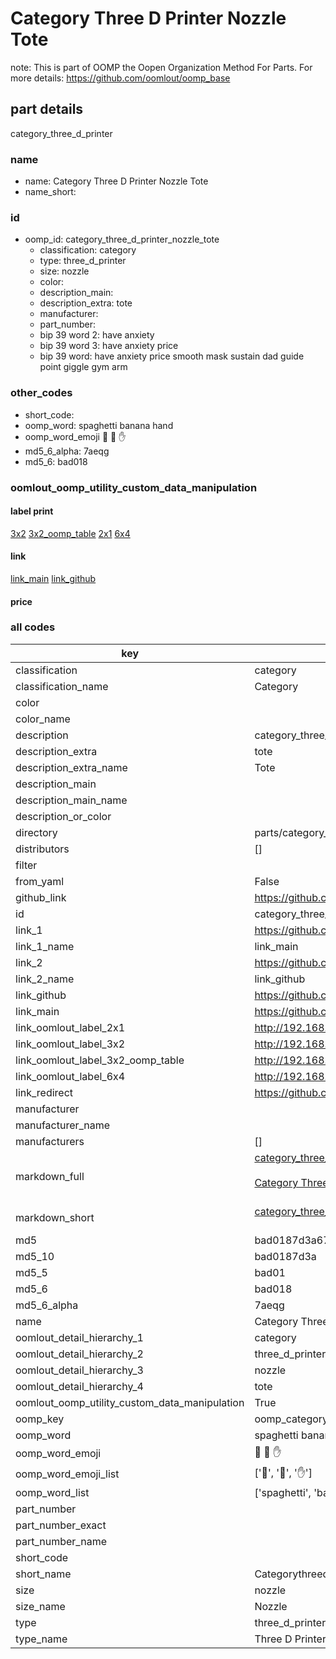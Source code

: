 # Category Three D Printer Nozzle Tote  

note: This is part of OOMP the Oopen Organization Method For Parts. For more details: https://github.com/oomlout/oomp_base

##  part details
  



category_three_d_printer



### name
* name: Category Three D Printer Nozzle Tote
* name_short: 
### id
* oomp_id: category_three_d_printer_nozzle_tote
  * classification: category
  * type: three_d_printer
  * size: nozzle
  * color: 
  * description_main: 
  * description_extra: tote
  * manufacturer: 
  * part_number: 
  * bip 39 word 2: have anxiety
  * bip 39 word 3: have anxiety price
  * bip 39 word: have anxiety price smooth mask sustain dad guide point giggle gym arm

### other_codes
* short_code: 
* oomp_word: spaghetti banana hand
* oomp_word_emoji :spaghetti: :banana: :hand:
* md5_6_alpha: 7aeqg
* md5_6: bad018






### oomlout_oomp_utility_custom_data_manipulation
#### label print
[3x2](http://192.168.1.245:1112/?label=oomp%207aeqg)
[3x2_oomp_table](http://192.168.1.108:1112/?label=oomp%207aeqg)
[2x1](http://192.168.1.242:1112/?label=oomp%207aeqg)
[6x4](http://192.168.1.55:1112/?label=oomp%207aeqg)    

#### link

[link_main](https://github.com/oomlout/oomlout_oomp_version_1_messy/tree/main/parts/category_three_d_printer_nozzle_tote) [link_github](https://github.com/oomlout/oomlout_oomp_version_1_messy/tree/main/parts/category_three_d_printer_nozzle_tote)                             

#### price







### all codes 
| key | value |  
| --- | --- |  
| classification | category |  
| classification_name | Category |  
| color |  |  
| color_name |  |  
| description | category_three_d_printer |  
| description_extra | tote |  
| description_extra_name | Tote |  
| description_main |  |  
| description_main_name |  |  
| description_or_color |   |  
| directory | parts/category_three_d_printer_nozzle_tote |  
| distributors | [] |  
| filter |  |  
| from_yaml | False |  
| github_link | https://github.com/oomlout/oomlout_oomp_part_src/tree/main/parts/category_three_d_printer_nozzle_tote |  
| id | category_three_d_printer_nozzle_tote |  
| link_1 | https://github.com/oomlout/oomlout_oomp_version_1_messy/tree/main/parts/category_three_d_printer_nozzle_tote |  
| link_1_name | link_main |  
| link_2 | https://github.com/oomlout/oomlout_oomp_version_1_messy/tree/main/parts/category_three_d_printer_nozzle_tote |  
| link_2_name | link_github |  
| link_github | https://github.com/oomlout/oomlout_oomp_version_1_messy/tree/main/parts/category_three_d_printer_nozzle_tote |  
| link_main | https://github.com/oomlout/oomlout_oomp_version_1_messy/tree/main/parts/category_three_d_printer_nozzle_tote |  
| link_oomlout_label_2x1 | http://192.168.1.242:1112/?label=oomp%207aeqg |  
| link_oomlout_label_3x2 | http://192.168.1.245:1112/?label=oomp%207aeqg |  
| link_oomlout_label_3x2_oomp_table | http://192.168.1.108:1112/?label=oomp%207aeqg |  
| link_oomlout_label_6x4 | http://192.168.1.55:1112/?label=oomp%207aeqg |  
| link_redirect | https://github.com/oomlout/oomlout_oomp_version_1_messy/tree/main/parts/category_three_d_printer_nozzle_tote |  
| manufacturer |  |  
| manufacturer_name |  |  
| manufacturers | [] |  
| markdown_full | [category_three_d_printer_nozzle_tote](none)<br>[](none)<br>[Category Three D Printer Nozzle Tote](none)<br><br> |  
| markdown_short | [category_three_d_printer_nozzle_tote](none)<br><br> |  
| md5 | bad0187d3a6786df6bc43ccf54c2834d |  
| md5_10 | bad0187d3a |  
| md5_5 | bad01 |  
| md5_6 | bad018 |  
| md5_6_alpha | 7aeqg |  
| name | Category Three D Printer Nozzle Tote |  
| oomlout_detail_hierarchy_1 | category |  
| oomlout_detail_hierarchy_2 | three_d_printer |  
| oomlout_detail_hierarchy_3 | nozzle |  
| oomlout_detail_hierarchy_4 | tote |  
| oomlout_oomp_utility_custom_data_manipulation | True |  
| oomp_key | oomp_category_three_d_printer_nozzle_tote |  
| oomp_word | spaghetti banana hand |  
| oomp_word_emoji | :spaghetti: :banana: :hand: |  
| oomp_word_emoji_list | [':spaghetti:', ':banana:', ':hand:'] |  
| oomp_word_list | ['spaghetti', 'banana', 'hand'] |  
| part_number |  |  
| part_number_exact |  |  
| part_number_name |  |  
| short_code |  |  
| short_name | Categorythreedprinter |  
| size | nozzle |  
| size_name | Nozzle |  
| type | three_d_printer |  
| type_name | Three D Printer |  
